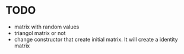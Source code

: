 # TODO
- matrix with random values
- triangol matrix or not
- change constructor that create initial matrix. It will create a identity matrix